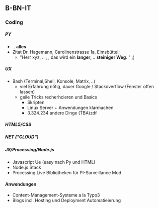 ## B-BN-IT
### Coding
##### PY
* .. __alles__
* Zitat Dr. Hagemann, Carolinenstrasse 1a, Eimsbüttel:
  * "Herr xyz, .. , <glotz> <pause>, das wird ein **langer**, .. <pause> **steiniger Weg**. <punk>" ;)
##### UX
* Bash (Terminal,Shell, Konsole, Matrix, ..)
  * viel Erfahrung nötig, dauer Google / Stackoverflow (Fenster offen lassen)
  * geile Tricks recherhcieren und Basics
    * Skripten
    * Linux Server + Anwendungen klarmachen
    * 3.324.234 andere Dinge (TBA)zdf
##### HTML5/CSS
##### NET ("CLOUD")
##### JS/Processing/Node.js
* Javascript Ue (easy nach Py und HTML)
* Node.js Stack
* Processing Live Bibliotheken für PI-Surveillance Mod

#### Anwendungen
* Content-Management-Systeme a la Typo3
* Blogs incl. Hosting und Deployment Automatieierung

